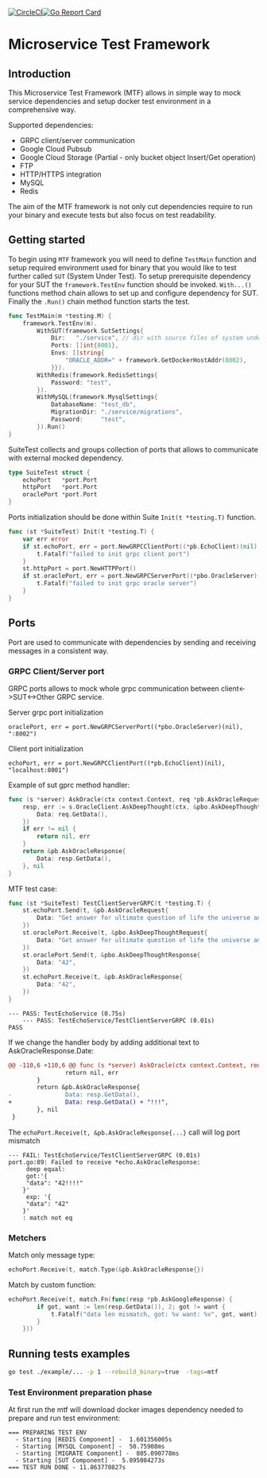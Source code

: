 [![CircleCI](https://circleci.com/gh/smallinsky/mtf.svg?style=svg)](https://circleci.com/gh/smallinsky/mtf)[![Go Report Card](https://goreportcard.com/badge/github.com/smallinsky/mtf)](https://goreportcard.com/report/github.com/smallinsky/mtf)
 # Microservice Test Framework
## Introduction
This Microservice Test Framework (MTF) allows in simple way to mock service dependencies and setup docker test environment   in a comprehensive way.    

Supported dependencies:
* GRPC client/server communication
* Google Cloud Pubsub 
* Google Cloud Storage (Partial - only bucket object Insert/Get operation)
* FTP 
* HTTP/HTTPS integration
* MySQL
* Redis

The aim of the MTF framework is not only cut dependencies require to run your binary and execute tests but also focus on test readability.




## Getting started
To begin using `MTF` framework you will need to define `TestMain` function and setup required environment used for binary that you would like to test further called `SUT` (System Under Test). To setup prerequisite dependency for your SUT the `framework.TestEnv` function should be invoked. `With...()` functions method chain allows to set up and configure dependency for SUT. Finally the `.Run()` chain method function starts the test.
```go
func TestMain(m *testing.M) {
	framework.TestEnv(m).
		WithSUT(framework.SutSettings{
			Dir:   "./service", // dir with source files of system under test.
			Ports: []int{8001},
			Envs: []string{
				"ORACLE_ADDR=" + framework.GetDockerHostAddr(8002),
			}}).
		WithRedis(framework.RedisSettings{
			Password: "test",
		}).
		WithMySQL(framework.MysqlSettings{
			DatabaseName: "test_db",
			MigrationDir: "./service/migrations",
			Password:     "test",
		}).Run()
}
```

SuiteTest collects and groups collection of ports that allows to communicate with external mocked dependency.
```go
type SuiteTest struct {
	echoPort   *port.Port
	httpPort   *port.Port
	oraclePort *port.Port
}
```
Ports initialization should be done within Suite `Init(t *testing.T)` function. 
```go
func (st *SuiteTest) Init(t *testing.T) {
	var err error
	if st.echoPort, err = port.NewGRPCClientPort((*pb.EchoClient)(nil), "localhost:8001"); err != nil {
		t.Fatalf("failed to init grpc client port")
	}
	st.httpPort = port.NewHTTPPort()
	if st.oraclePort, err = port.NewGRPCServerPort((*pbo.OracleServer)(nil), ":8002"); err != nil {
		t.Fatalf("failed to init grpc oracle server")
	}
}
```
 
## Ports
Port are used to communicate with dependencies by sending and receiving messages in a consistent way.
### GRPC Client/Server port
GRPC ports allows to mock whole grpc communication between client<->SUT<->Other GRPC service. 

Server grpc port initialization
```
oraclePort, err = port.NewGRPCServerPort((*pbo.OracleServer)(nil), ":8002")
```

Client port initialization 
```
echoPort, err = port.NewGRPCClientPort((*pb.EchoClient)(nil), "localhost:8001")
```

Example of sut gprc method handler:
```go
func (s *server) AskOracle(ctx context.Context, req *pb.AskOracleRequest) (*pb.AskOracleResponse, error) {
	resp, err := s.OracleClient.AskDeepThought(ctx, &pbo.AskDeepThoughtRequest{
		Data: req.GetData(),
	})
	if err != nil {
		return nil, err
	}
	return &pb.AskOracleResponse{
		Data: resp.GetData(),
	}, nil
}
```
MTF test case:
```go
func (st *SuiteTest) TestClientServerGRPC(t *testing.T) {
	st.echoPort.Send(t, &pb.AskOracleRequest{
		Data: "Get answer for ultimate question of life the universe and everything",
	})
	st.oraclePort.Receive(t, &pbo.AskDeepThoughtRequest{
		Data: "Get answer for ultimate question of life the universe and everything",
	})
	st.oraclePort.Send(t, &pbo.AskDeepThoughtResponse{
		Data: "42",
	})
	st.echoPort.Receive(t, &pb.AskOracleResponse{
		Data: "42",
	})
}
```
```
--- PASS: TestEchoService (0.75s)
    --- PASS: TestEchoService/TestClientServerGRPC (0.01s)
PASS
```
If we change the handler body by adding additional text to AskOracleResponse.Date:
```diff
@@ -110,6 +110,6 @@ func (s *server) AskOracle(ctx context.Context, req *pb.AskOracleRequest) (*pb.A
                return nil, err
        }
        return &pb.AskOracleResponse{
-               Data: resp.GetData(),
+               Data: resp.GetData() + "!!!",
        }, nil
 }
```
The `echoPort.Receive(t, &pb.AskOracleResponse{...}` call will log port mismatch
```
--- FAIL: TestEchoService/TestClientServerGRPC (0.01s)
port.go:89: Failed to receive *echo.AskOracleResponse:
     deep equal:
     got:'{
     "data": "42!!!!"
    }'
     exp: '{
     "data": "42"
    }'
    : match not eq
```

### Metchers
Match only message type:
```go
echoPort.Receive(t, match.Type(&pb.AskOracleResponse{})
```
Match by custom function:
```go
echoPort.Receive(t, match.Fn(func(resp *pb.AskGoogleResponse) {
		if got, want := len(resp.GetData()), 2; got != want {
			t.Fatalf("data len mismatch, got: %v want: %v", got, want)
		}
	}))
```

## Running tests examples
```bash
go test ./example/... -p 1 --rebuild_binary=true  -tags=mtf
```

### Test Environment preparation  phase
At first run the mtf will download docker images dependency needed to prepare and run test environment:
```
=== PREPARING TEST ENV
  - Starting [REDIS Component] -  1.601356005s
  - Starting [MYSQL Component] -  50.75908ms
  - Starting [MIGRATE Component] -  805.090778ms
  - Starting [SUT Component] -  5.895084273s
=== TEST RUN DONE - 11.863770827s
```
